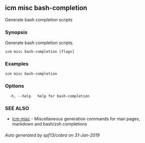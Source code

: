 ## icm misc bash-completion

Generate bash completion scripts

### Synopsis

Generate bash completion scripts.

```
icm misc bash-completion [flags]
```

### Examples

```
icm misc bash-completion
```

### Options

```
  -h, --help   help for bash-completion
```

### SEE ALSO

* [icm misc](icm_misc.md)	 - Miscellaneous generation commands for man pages, markdown and bash/zsh completions

###### Auto generated by spf13/cobra on 31-Jan-2019
